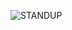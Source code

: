![STANDUP](https://user-images.githubusercontent.com/86605697/130672021-2ec2f6ec-2810-44e0-a273-1fdd2fa1e688.PNG)
 
